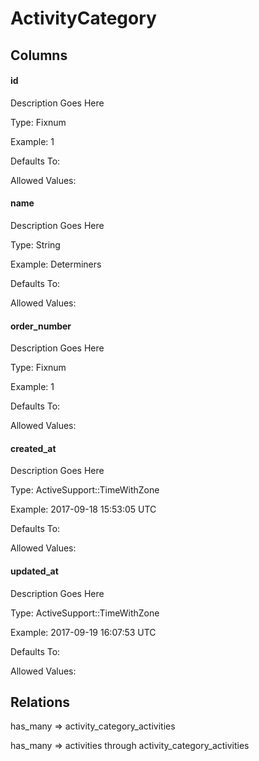 # ActivityCategory

## Columns

#### id
Description Goes Here

Type: Fixnum

Example: 1

Defaults To:

Allowed Values:

#### name
Description Goes Here

Type: String

Example: Determiners

Defaults To:

Allowed Values:

#### order_number
Description Goes Here

Type: Fixnum

Example: 1

Defaults To:

Allowed Values:

#### created_at
Description Goes Here

Type: ActiveSupport::TimeWithZone

Example: 2017-09-18 15:53:05 UTC

Defaults To:

Allowed Values:

#### updated_at
Description Goes Here

Type: ActiveSupport::TimeWithZone

Example: 2017-09-19 16:07:53 UTC

Defaults To:

Allowed Values:



## Relations

has_many => activity_category_activities

has_many => activities through activity_category_activities